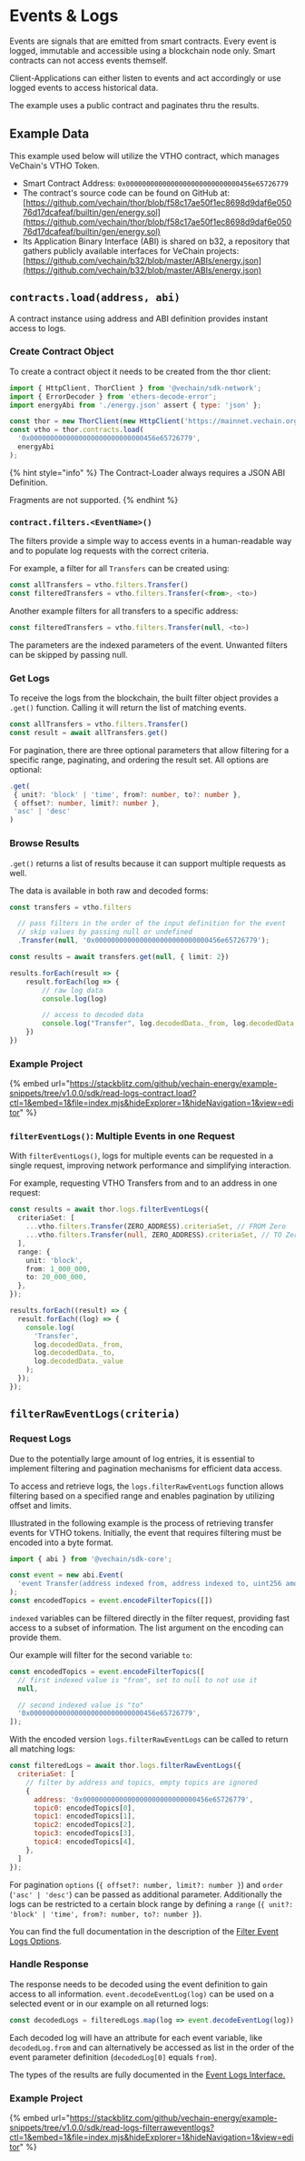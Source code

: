 # Events & Logs

Events are signals that are emitted from smart contracts. Every event is logged, immutable and accessible using a blockchain node only. Smart contracts can not access events themself.

Client-Applications can either listen to events and act accordingly or use logged events to access historical data.

The example uses a public contract and paginates thru the results.

## Example Data

This example used below will utilize the VTHO contract, which manages VeChain's VTHO Token.

* Smart Contract Address: `0x0000000000000000000000000000456e65726779`
* The contract's source code can be found on GitHub at: [https://github.com/vechain/thor/blob/f58c17ae50f1ec8698d9daf6e05076d17dcafeaf/builtin/gen/energy.sol](https://github.com/vechain/thor/blob/f58c17ae50f1ec8698d9daf6e05076d17dcafeaf/builtin/gen/energy.sol)
* Its Application Binary Interface (ABI) is shared on b32, a repository that gathers publicly available interfaces for VeChain projects: [https://github.com/vechain/b32/blob/master/ABIs/energy.json](https://github.com/vechain/b32/blob/master/ABIs/energy.json)

## `contracts.load(address, abi)`

A contract instance using address and ABI definition provides instant access to logs.

### Create Contract Object

To create a contract object it needs to be created from the thor client:

```javascript
import { HttpClient, ThorClient } from '@vechain/sdk-network';
import { ErrorDecoder } from 'ethers-decode-error';
import energyAbi from './energy.json' assert { type: 'json' };

const thor = new ThorClient(new HttpClient('https://mainnet.vechain.org'));
const vtho = thor.contracts.load(
  '0x0000000000000000000000000000456e65726779',
  energyAbi
);

```

{% hint style="info" %}
The Contract-Loader always requires a JSON ABI Definition.

Fragments are not supported.
{% endhint %}

### `contract.filters.<EventName>()`

The filters provide a simple way to access events in a human-readable way and to populate log requests with the correct criteria.

For example, a filter for all `Transfers` can be created using:

```ts
const allTransfers = vtho.filters.Transfer()
const filteredTransfers = vtho.filters.Transfer(<from>, <to>)
```

Another example filters for all transfers to a specific address:

```ts
const filteredTransfers = vtho.filters.Transfer(null, <to>)
```

The parameters are the indexed parameters of the event. Unwanted filters can be skipped by passing null.

### Get Logs

To receive the logs from the blockchain, the built filter object provides a `.get()` function. Calling it will return the list of matching events.

```ts
const allTransfers = vtho.filters.Transfer()
const result = await allTransfers.get()
```

For pagination, there are three optional parameters that allow filtering for a specific range, paginating, and ordering the result set. All options are optional:

```ts
.get(
 { unit?: 'block' | 'time', from?: number, to?: number },
 { offset?: number, limit?: number },
 'asc' | 'desc'
)
```

### Browse Results

`.get()` returns a list of results because it can support multiple requests as well.

The data is available in both raw and decoded forms:

```ts
const transfers = vtho.filters

  // pass filters in the order of the input definition for the event
  // skip values by passing null or undefined
  .Transfer(null, '0x0000000000000000000000000000456e65726779');

const results = await transfers.get(null, { limit: 2})

results.forEach(result => {
    result.forEach(log => {
        // raw log data
        console.log(log)

        // access to decoded data
        console.log("Transfer", log.decodedData._from, log.decodedData._to, log.decodedData._value)
    })
})

```

### Example Project

{% embed url="https://stackblitz.com/github/vechain-energy/example-snippets/tree/v1.0.0/sdk/read-logs-contract.load?ctl=1&embed=1&file=index.mjs&hideExplorer=1&hideNavigation=1&view=editor" %}

### `filterEventLogs()`: Multiple Events in one Request

With `filterEventLogs()`, logs for multiple events can be requested in a single request, improving network performance and simplifying interaction.

For example, requesting VTHO Transfers from and to an address in one request:

```ts
const results = await thor.logs.filterEventLogs({
  criteriaSet: [
    ...vtho.filters.Transfer(ZERO_ADDRESS).criteriaSet, // FROM Zero
    ...vtho.filters.Transfer(null, ZERO_ADDRESS).criteriaSet, // TO Zero
  ],
  range: {
    unit: 'block',
    from: 1_000_000,
    to: 20_000_000,
  },
});

results.forEach((result) => {
  result.forEach((log) => {
    console.log(
      'Transfer',
      log.decodedData._from,
      log.decodedData._to,
      log.decodedData._value
    );
  });
});
```

## `filterRawEventLogs(criteria)`

### Request Logs

Due to the potentially large amount of log entries, it is essential to implement filtering and pagination mechanisms for efficient data access.

To access and retrieve logs, the `logs.filterRawEventLogs` function allows filtering based on a specified range and enables pagination by utilizing offset and limits.

Illustrated in the following example is the process of retrieving transfer events for VTHO tokens. Initially, the event that requires filtering must be encoded into a byte format.

```js
import { abi } from '@vechain/sdk-core';

const event = new abi.Event(
  'event Transfer(address indexed from, address indexed to, uint256 amount)'
);
const encodedTopics = event.encodeFilterTopics([])
```

`indexed` variables can be filtered directly in the filter request, providing fast access to a subset of information. The list argument on the encoding can provide them.

Our example will filter for the second variable `to`:

```js
const encodedTopics = event.encodeFilterTopics([
  // first indexed value is "from", set to null to not use it
  null,

  // second indexed value is "to"
  '0x0000000000000000000000000000456e65726779',
]);
```

With the encoded version `logs.filterRawEventLogs` can be called to return all matching logs:

```js
const filteredLogs = await thor.logs.filterRawEventLogs({
  criteriaSet: [
    // filter by address and topics, empty topics are ignored
    {
      address: '0x0000000000000000000000000000456e65726779',
      topic0: encodedTopics[0],
      topic1: encodedTopics[1],
      topic2: encodedTopics[2],
      topic3: encodedTopics[3],
      topic4: encodedTopics[4],
    },
  ]
});
```

For pagination `options` (`{ offset?: number, limit?: number }`) and `order` (`'asc' | 'desc'`) can be passed as additional parameter. Additionally the logs can be restricted to a certain block range by defining a `range` (`{ unit?: 'block' | 'time', from?: number, to?: number }`).

You can find the full documentation in the description of the [Filter Event Logs Options](https://tsdocs.dev/docs/@vechain/sdk-network/latest/interfaces/network.FilterEventLogsOptions.html).

### **Handle Response**

The response needs to be decoded using the event definition to gain access to all information. `event.decodeEventLog(log)` can be used on a selected event or in our example on all returned logs:

```js
const decodedLogs = filteredLogs.map(log => event.decodeEventLog(log))
```

Each decoded log will have an attribute for each event variable, like `decodedLog.from` and can alternatively be accessed as list in the order of the event parameter definition (`decodedLog[0]` equals `from`).

The types of the results are fully documented in the [Event Logs Interface.](https://tsdocs.dev/docs/@vechain/sdk-network/latest/interfaces/network.EventLogs.html)

### Example Project

{% embed url="https://stackblitz.com/github/vechain-energy/example-snippets/tree/v1.0.0/sdk/read-logs-filterraweventlogs?ctl=1&embed=1&file=index.mjs&hideExplorer=1&hideNavigation=1&view=editor" %}

